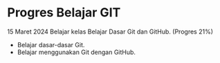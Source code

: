 # Progres Belajar GIT

15 Maret 2024
Belajar kelas Belajar Dasar Git dan GitHub. (Progres 21%)
* Belajar dasar-dasar Git.
* Belajar menggunakan Git dengan GitHub.
  
